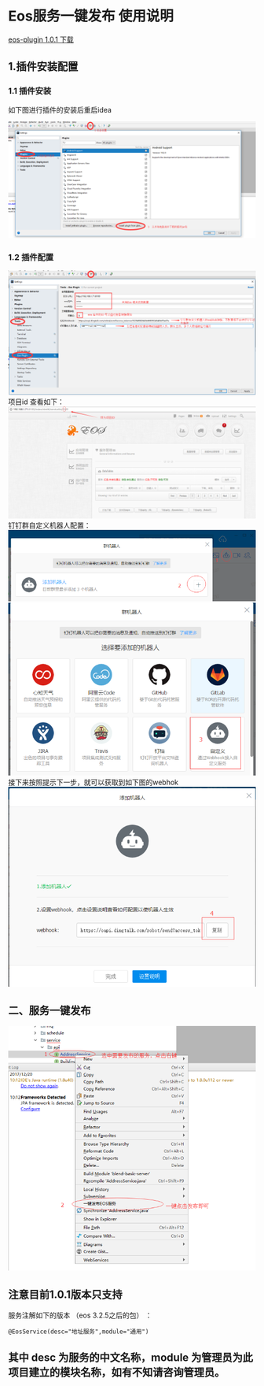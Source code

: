 # Eos服务一键发布 使用说明

[eos-plugin 1.0.1 下载](eos-plugin.zip)
## 1.插件安装配置
### 1.1 插件安装

如下图进行插件的安装后重启idea

![插件安装](doc/img/install.png)

### 1.2 插件配置

![插件配置](doc/img/config.png)  
项目id 查看如下：  
![插件配置](doc/img/appid.png)  
钉钉群自定义机器人配置：  
![自定义机器人](doc/img/webhok1.png)  
![自定义机器人](doc/img/webhok2.png)  
接下来按照提示下一步，就可以获取到如下图的webhok  
![自定义机器人](doc/img/webhok3.png)
## 二、服务一键发布
![一键发布](doc/img/publish.png)
## 注意目前1.0.1版本只支持
 服务注解如下的版本 （eos 3.2.5之后的包） ：
```
@EosService(desc="地址服务",module="通用")
```
## 其中 desc 为服务的中文名称，module 为管理员为此项目建立的模块名称，如有不知请咨询管理员。
